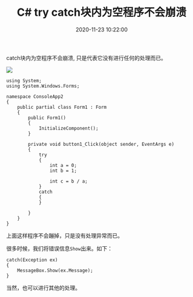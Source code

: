 ﻿---
title: C# try catch块内为空程序不会崩溃
mathjax: false
date: 2020-11-23 10:22:00
tags: C#
categories: 编程爱好
---

catch块内为空程序不会崩溃, 只是代表它没有进行任何的处理而已。

<!--more-->
![](http://image.huvjie.com/201123N03_img01.jpg)

```CSharp
using System;
using System.Windows.Forms;

namespace ConsoleApp2
{
    public partial class Form1 : Form
    {
        public Form1()
        {
            InitializeComponent();
        }

        private void button1_Click(object sender, EventArgs e)
        {
            try
            {
                int a = 0;
                int b = 1;

                int c = b / a;
            }
			catch 
			{			
			}
           
        }
    }
}

```

上面这样程序不会蹦掉，只是没有处理异常而已。

很多时候，我们将错误信息`Show`出来。如下：

```CSharp
catch(Exception ex)
{
    MessageBox.Show(ex.Message);
}
```

当然，也可以进行其他的处理。